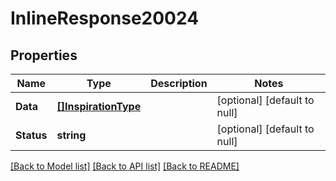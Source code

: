 # InlineResponse20024

## Properties
Name | Type | Description | Notes
------------ | ------------- | ------------- | -------------
**Data** | [**[]InspirationType**](InspirationType.md) |  | [optional] [default to null]
**Status** | **string** |  | [optional] [default to null]

[[Back to Model list]](../README.md#documentation-for-models) [[Back to API list]](../README.md#documentation-for-api-endpoints) [[Back to README]](../README.md)

